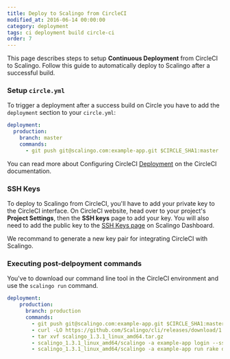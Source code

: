 ```yaml
---
title: Deploy to Scalingo from CircleCI
modified_at: 2016-06-14 00:00:00
category: deployment
tags: ci deployment build circle-ci
order: 7
---
```


This page describes steps to setup **Continuous Deployment** from CircleCI to Scalingo. Follow this guide to automatically deploy to Scalingo after a successful build.

### Setup `circle.yml`

To trigger a deployment after a success build on Circle you have to add the `deployment` section to your `circle.yml`:

```yaml
deployment:
  production:
    branch: master
    commands:
      - git push git@scalingo.com:example-app.git $CIRCLE_SHA1:master
```

You can read more about Configuring CircleCI [Deployment](https://circleci.com/docs/configuration#deployment) on the CircleCI documentation.

### SSH Keys

To deploy to Scalingo from CircleCI, you'll have to add your private key to the CircleCI interface. On CircleCI website, head over to your project's **Project Settings**, then the **SSH keys** page to add your key. You will also need to add the public key to the [SSH Keys page](https://my.scalingo.com/keys) on Scalingo Dashboard.

We recommand to generate a new key pair for integrating CircleCI with Scalingo.

### Executing post-delpoyment commands

You've to download our command line tool in the CircleCI environment and use the `scalingo run` command.

```yaml
deployment:
    production:
      branch: production
      commands:
        - git push git@scalingo.com:example-app.git $CIRCLE_SHA1:master
        - curl -LO https://github.com/Scalingo/cli/releases/download/1.3.1/scalingo_1.3.1_linux_amd64.tar.gz
        - tar xvf scalingo_1.3.1_linux_amd64.tar.gz
        - scalingo_1.3.1_linux_amd64/scalingo -a example-app login --ssh
        - scalingo_1.3.1_linux_amd64/scalingo -a example-app run rake db:migrate
```
